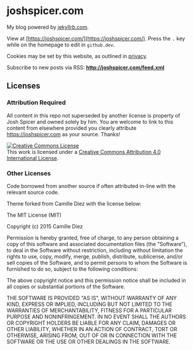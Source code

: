 # joshspicer.com

My blog powered by [jekyllrb.com](jekyllrb.com). 

View at [https://joshspicer.com/](https://joshspicer.com/).  Press the <kbd>.</kbd> key while on the homepage to edit in `github.dev`.  

Cookies may be set by this website, as outlined in [privacy](https://joshspicer.com/privacy).

Subscribe to new posts via RSS: **http://joshspicer.com/feed.xml**

## Licenses

### Attribution Required

All content in this repo not superseded by another license is property of Josh Spicer and owned solely by him.  You are welcome to link to this content from elsewhere provided you clearly attribute <https://joshspicer.com> as your source. Thanks!

<a rel="license" href="http://creativecommons.org/licenses/by/4.0/"><img alt="Creative Commons License" style="border-width:0" src="https://i.creativecommons.org/l/by/4.0/80x15.png" /></a><br />This work is licensed under a <a rel="license" href="http://creativecommons.org/licenses/by/4.0/">Creative Commons Attribution 4.0 International License</a>.

### Other Licenses

Code borrowed from another source if often attributed in-line with the relevant source code.

Theme forked from Camille Diez with the license below:

The MIT License (MIT)

Copyright (c) 2015 Camille Diez

Permission is hereby granted, free of charge, to any person obtaining a copy of this software and associated documentation files (the "Software"), to deal in the Software without restriction, including without limitation the rights to use, copy, modify, merge, publish, distribute, sublicense, and/or sell copies of the Software, and to permit persons to whom the Software is furnished to do so, subject to the following conditions:

The above copyright notice and this permission notice shall be included in all copies or substantial portions of the Software.

THE SOFTWARE IS PROVIDED "AS IS", WITHOUT WARRANTY OF ANY KIND, EXPRESS OR IMPLIED, INCLUDING BUT NOT LIMITED TO THE WARRANTIES OF MERCHANTABILITY, FITNESS FOR A PARTICULAR PURPOSE AND NONINFRINGEMENT. IN NO EVENT SHALL THE AUTHORS OR COPYRIGHT HOLDERS BE LIABLE FOR ANY CLAIM, DAMAGES OR OTHER LIABILITY, WHETHER IN AN ACTION OF CONTRACT, TORT OR OTHERWISE, ARISING FROM, OUT OF OR IN CONNECTION WITH THE SOFTWARE OR THE USE OR OTHER DEALINGS IN THE SOFTWARE.
